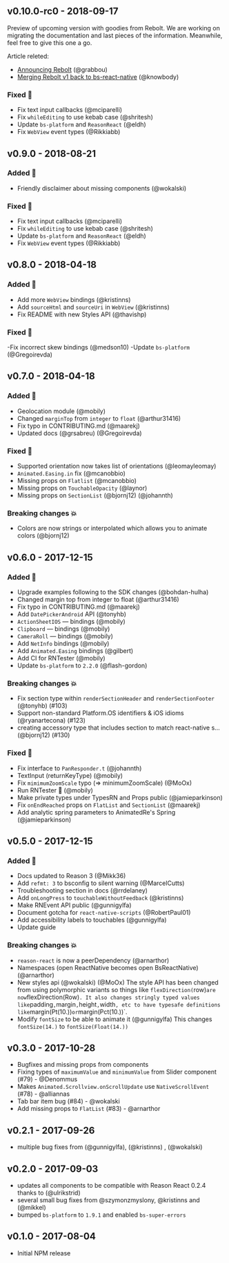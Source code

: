## v0.10.0-rc0 - 2018-09-17

Preview of upcoming version with goodies from Rebolt. We are working on migrating the documentation and last pieces of the information. Meanwhile, feel free to give this one a go.

Article releted:

- [Announcing Rebolt](https://blog.callstack.io/announcing-rebolt-207a1686a242) (@grabbou)
- [Merging Rebolt v1 back to bs-react-native](https://github.com/reasonml-community/bs-react-native/issues/204) (@knowbody)

### Fixed 🔧

- Fix text input callbacks (@mciparelli)
- Fix `whileEditing` to use kebab case (@shritesh)
- Update `bs-platform` and `ReasonReact` (@eldh)
- Fix `WebView` event types (@Rikkiabb)

## v0.9.0 - 2018-08-21

### Added 🚀

- Friendly disclaimer about missing components (@wokalski)

### Fixed 🔧

- Fix text input callbacks (@mciparelli)
- Fix `whileEditing` to use kebab case (@shritesh)
- Update `bs-platform` and `ReasonReact` (@eldh)
- Fix `WebView` event types (@Rikkiabb)

## v0.8.0 - 2018-04-18

### Added 🚀

- Add more `WebView` bindings (@kristinns)
- Add `sourceHtml` and `sourceUri` in `WebView` (@kristinns)
- Fix README with new Styles API (@thavishp)

### Fixed 🔧

-Fix incorrect skew bindings (@medson10)
-Update `bs-platform` (@Gregoirevda)

## v0.7.0 - 2018-04-18

### Added 🚀

- Geolocation module (@mobily)
- Changed `marginTop` from `integer` to `float` (@arthur31416)
- Fix typo in CONTRIBUTING.md (@maarekj)
- Updated docs (@grsabreu) (@Gregoirevda)

### Fixed 🔧

- Supported orientation now takes list of orientations (@leomayleomay)
- `Animated.Easing.in` fix (@mcanobbio)
- Missing props on `Flatlist` (@mcanobbio)
- Missing props on `TouchableOpacity` (@laynor)
- Missing props on `SectionList` (@bjornj12) (@johannth)

### Breaking changes 💥

- Colors are now strings or interpolated which allows you to animate colors (@bjornj12)

## v0.6.0 - 2017-12-15

### Added 🚀

- Upgrade examples following to the SDK changes (@bohdan-hulha)
- Changed margin top from integer to float (@arthur31416)
- Fix typo in CONTRIBUTING.md (@maarekj)
- Add `DatePickerAndroid` API (@tonyhb)
- `ActionSheetIOS` — bindings (@mobily)
- `Clipboard` — bindings (@mobily)
- `CameraRoll` — bindings (@mobily)
- Add `NetInfo` bindings (@mobily)
- Add `Animated.Easing` bindings (@gilbert)
- Add CI for RNTester (@mobily)
- Update `bs-platform` to `2.2.0` (@flash-gordon)

### Breaking changes 💥

- Fix section type within `renderSectionHeader` and `renderSectionFooter` (@tonyhb) (#103)
- Support non-standard Platform.OS identifiers & iOS idioms (@ryanartecona) (#123)
- creating accessory type that includes section to match react-native s… (@bjornj12) (#130)

### Fixed 🔧

- Fix interface to `PanResponder.t` (@johannth)
- TextInput (returnKeyType) (@mobily)
- Fix `mimimumZoomScale` typo (=> minimumZoomScale) (@MoOx)
- Run RNTester 🎉 (@mobily)
- Make private types under TypesRN and Props public (@jamieparkinson)
- Fix `onEndReached` props on `FlatList` and `SectionList` (@maarekj)
- Add analytic spring parameters to AnimatedRe's Spring (@jamieparkinson)

## v0.5.0 - 2017-12-15

### Added 🚀

- Docs updated to Reason 3 (@Mikk36)
- Add `refmt: 3` to bsconfig to silent warning (@MarcelCutts)
- Troubleshooting section in docs (@rrdelaney)
- Add `onLongPress` to `touchableWithoutFeedback` (@kristinns)
- Make RNEvent API public (@gunnigylfa)
- Document gotcha for `react-native-scripts` (@RobertPaul01)
- Add accessibility labels to touchables (@gunnigylfa)
- Update guide

### Breaking changes 💥

- `reason-react` is now a peerDependency (@arnarthor)
- Namespaces (open ReactNative becomes open BsReactNative)(@arnarthor)
- New styles api (@wokalski) (@MoOx)
  The style API has been changed from using polymorphic variants so things like `flexDirection(`row)`are now`flexDirection(Row)`. It also changes stringly typed values like`padding`,`margin`,`height`,`width`, etc to have typesafe definitions like`margin(Pt(10.))`or`margin(Pct(10.))`.
- Modify `fontSize` to be able to animate it (@gunnigylfa)
  This changes `fontSize(14.)` to `fontSize(Float(14.))`

## v0.3.0 - 2017-10-28

- Bugfixes and missing props from components
- Fixing types of `maximumValue` and `minimumValue` from Slider component (#79) - @Denommus
- Makes `Animated.Scrollview.onScrollUpdate` use `NativeScrollEvent` (#78) - @alliannas
- Tab bar item bug (#84) - @wokalski
- Add missing props to `FlatList` (#83) - @arnarthor

## v0.2.1 - 2017-09-26

- multiple bug fixes from (@gunnigylfa), (@kristinns) , (@wokalski)

## v0.2.0 - 2017-09-03

- updates all components to be compatible with Reason React 0.2.4 thanks to (@ulrikstrid)
- several small bug fixes from @szymonzmyslony, @kristinns and (@mikkel)
- bumped `bs-platform` to `1.9.1` and enabled `bs-super-errors`

## v0.1.0 - 2017-08-04

- Initial NPM release
